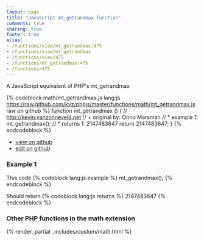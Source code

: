 ```yaml
---
layout: page
title: "JavaScript mt_getrandmax function"
comments: true
sharing: true
footer: true
alias:
- /functions/view/mt_getrandmax:475
- /functions/view/mt_getrandmax
- /functions/view/475
- /functions/mt_getrandmax:475
- /functions/475
---
```

<!-- Generated by Rakefile:build -->
A JavaScript equivalent of PHP's mt_getrandmax

{% codeblock math/mt_getrandmax.js lang:js https://raw.github.com/kvz/phpjs/master/functions/math/mt_getrandmax.js raw on github %}
function mt_getrandmax () {
  // http://kevin.vanzonneveld.net
  // +   original by: Onno Marsman
  // *     example 1: mt_getrandmax();
  // *     returns 1: 2147483647
  return 2147483647;
}
{% endcodeblock %}

 - [view on github](https://github.com/kvz/phpjs/blob/master/functions/math/mt_getrandmax.js)
 - [edit on github](https://github.com/kvz/phpjs/edit/master/functions/math/mt_getrandmax.js)

### Example 1
This code
{% codeblock lang:js example %}
mt_getrandmax();
{% endcodeblock %}

Should return
{% codeblock lang:js returns %}
2147483647
{% endcodeblock %}


### Other PHP functions in the math extension
{% render_partial _includes/custom/math.html %}
